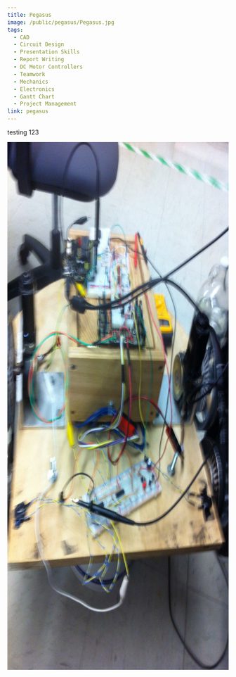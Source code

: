 ```yaml
---
title: Pegasus
image: /public/pegasus/Pegasus.jpg
tags:
  - CAD
  - Circuit Design
  - Presentation Skills
  - Report Writing
  - DC Motor Controllers
  - Teamwork
  - Mechanics
  - Electronics
  - Gantt Chart
  - Project Management
link: pegasus
---
```


testing 123


<img src="/public/pegasus/Pegasus.jpg" alt="Local Image" style="height: 30vh;">
